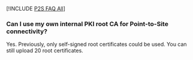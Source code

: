 [!INCLUDE [P2S FAQ All](vpn-gateway-faq-p2s-all-include.md)]

### Can I use my own internal PKI root CA for Point-to-Site connectivity?

Yes. Previously, only self-signed root certificates could be used. You can still upload 20 root certificates.

<!-- ms.date: 11/07/2017 -->